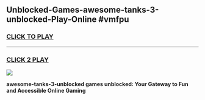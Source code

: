 
## Unblocked-Games-awesome-tanks-3-unblocked-Play-Online #vmfpu
<h3>
<a href="https://news.freeplayer.one?title=awesome-tanks-3-unblocked&ref=3">CLICK TO PLAY</a></h3>
<hr>

<h3>
<a href="https://news.freeplayer.one?title=awesome-tanks-3-unblocked&ref=3">CLICK 2 PLAY</a>
  
</h3>

<a href="https://news.freeplayer.one?title=awesome-tanks-3-unblocked&ref=3"><img src="https://clearcache.store/games.png"></a>


**awesome-tanks-3-unblocked games unblocked: Your Gateway to Fun and Accessible Online Gaming**
